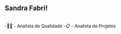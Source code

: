 ## Sandra Fabri!

<div style="display: inline_block"><br>
  -👩‍💻 - Analista de Qualidade
  -📋 - Analista de Projetos
 
</div>
  
  ##



